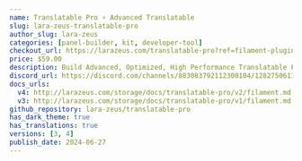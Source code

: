```yaml
---
name: Translatable Pro ⚡️ Advanced Translatable
slug: lara-zeus-translatable-pro
author_slug: lara-zeus
categories: [panel-builder, kit, developer-tool]
checkout_url: https://larazeus.com/translatable-pro?ref=filament-plugins#pricing
price: $59.00
description: Build Advanced, Optimized, High Performance Translatable For Multi Languages Apps.
discord_url: https://discord.com/channels/883083792112300104/1282750611586154516
docs_urls:
  v4: http://larazeus.com/storage/docs/translatable-pro/v2/filament.md
  v3: http://larazeus.com/storage/docs/translatable-pro/v1/filament.md
github_repository: lara-zeus/translatable-pro
has_dark_theme: true
has_translations: true
versions: [3, 4]
publish_date: 2024-06-27
---
```

